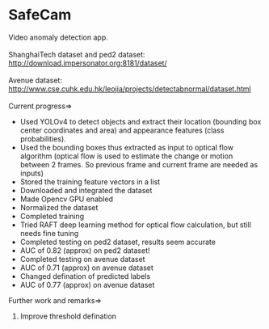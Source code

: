 # SafeCam
Video anomaly detection app.<br><br>
ShanghaiTech dataset and ped2 dataset: http://download.impersonator.org:8181/dataset/ <br><br>
Avenue dataset: http://www.cse.cuhk.edu.hk/leojia/projects/detectabnormal/dataset.html<br><br>
Current progress=> 
* Used YOLOv4 to detect objects and extract their location (bounding box center coordinates and area) and appearance features (class probabilities). 
* Used the bounding boxes thus extracted as input to optical flow algorithm (optical flow is used to estimate the change or motion between 2 frames. So previous frame and current frame are needed as inputs)
* Stored the training feature vectors in a list
* Downloaded and integrated the dataset
* Made Opencv GPU enabled
* Normalized the dataset
* Completed training
* Tried RAFT deep learning method for optical flow calculation, but still needs fine tuning
* Completed testing on ped2 dataset, results seem accurate
* AUC of 0.82 (approx) on ped2 dataset!
* Completed testing on avenue dataset
* AUC of 0.71  (approx) on avenue dataset
* Changed defination of predicted labels
* AUC of 0.77 (approx) on avenue dataset 
<!-- end of the list -->
Further work and remarks=><br>
1)  Improve threshold defination
